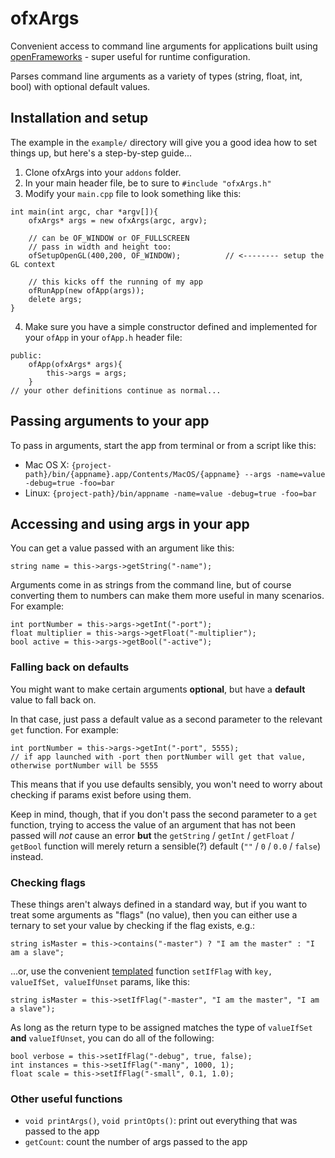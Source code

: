 # ofxArgs
Convenient access to command line arguments for applications built using [openFrameworks](http://openframeworks.cc/) - super useful for runtime configuration.

Parses command line arguments as a variety of types (string, float, int, bool) with optional default values.

## Installation and setup
The example in the `example/` directory will give you a good idea how to set things up, but here's a step-by-step guide...

1. Clone ofxArgs into your `addons` folder.
2. In your main header file, be to sure to `#include "ofxArgs.h"`
3. Modify your `main.cpp` file to look something like this:
```
int main(int argc, char *argv[]){
	ofxArgs* args = new ofxArgs(argc, argv);

	// can be OF_WINDOW or OF_FULLSCREEN
	// pass in width and height too:
	ofSetupOpenGL(400,200, OF_WINDOW);			// <-------- setup the GL context
	
	// this kicks off the running of my app
	ofRunApp(new ofApp(args));
	delete args;
}
```

4. Make sure you have a simple constructor defined and implemented for your `ofApp` in your `ofApp.h` header file:
```
public:
    ofApp(ofxArgs* args){
        this->args = args;
    }
// your other definitions continue as normal...
```

## Passing arguments to your app
To pass in arguments, start the app from terminal or from a script like this:
* Mac OS X: `{project-path}/bin/{appname}.app/Contents/MacOS/{appname} --args -name=value -debug=true -foo=bar`
* Linux: `{project-path}/bin/appname -name=value -debug=true -foo=bar`

## Accessing and using args in your app
You can get a value passed with an argument like this:
```
string name = this->args->getString("-name");
```
Arguments come in as strings from the command line, but of course converting them to numbers can make them more useful in many scenarios. For example:
```
int portNumber = this->args->getInt("-port");
float multiplier = this->args->getFloat("-multiplier");
bool active = this->args->getBool("-active");
```

### Falling back on defaults
You might want to make certain arguments **optional**, but have a **default** value to fall back on.

In that case, just pass a default value as a second parameter to the relevant `get` function. For example:
```
int portNumber = this->args->getInt("-port", 5555);
// if app launched with -port then portNumber will get that value, otherwise portNumber will be 5555
```

This means that if you use defaults sensibly, you won't need to worry about checking if params exist before using them.

Keep in mind, though, that if you don't pass the second parameter to a `get` function, trying to access the value of an argument that has not been passed will *not* cause an error **but** the `getString` / `getInt` / `getFloat` / `getBool` function will merely return a sensible(?) default (`""` / `0` / `0.0` / `false`) instead.

### Checking flags
These things aren't always defined in a standard way, but if you want to treat some arguments as "flags" (no value), then you can either use a ternary to set your value by checking if the flag exists, e.g.:
```
string isMaster = this->contains("-master") ? "I am the master" : "I am a slave";
```
...or, use the convenient [templated](http://www.cplusplus.com/doc/oldtutorial/templates/) function `setIfFlag` with `key, valueIfSet, valueIfUnset` params, like this:
```
string isMaster = this->setIfFlag("-master", "I am the master", "I am a slave");
```

As long as the return type to be assigned matches the type of `valueIfSet` **and** `valueIfUnset`, you can do all of the following:
```
bool verbose = this->setIfFlag("-debug", true, false);
int instances = this->setIfFlag("-many", 1000, 1);
float scale = this->setIfFlag("-small", 0.1, 1.0);
```

### Other useful functions
* `void printArgs()`, `void printOpts()`: print out everything that was passed to the app
* `getCount`: count the number of args passed to the app

